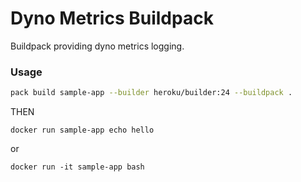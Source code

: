 # Dyno Metrics Buildpack

Buildpack providing dyno metrics logging.

### Usage

```bash
pack build sample-app --builder heroku/builder:24 --buildpack .
```

THEN

```
docker run sample-app echo hello
```
or
```
docker run -it sample-app bash
```
